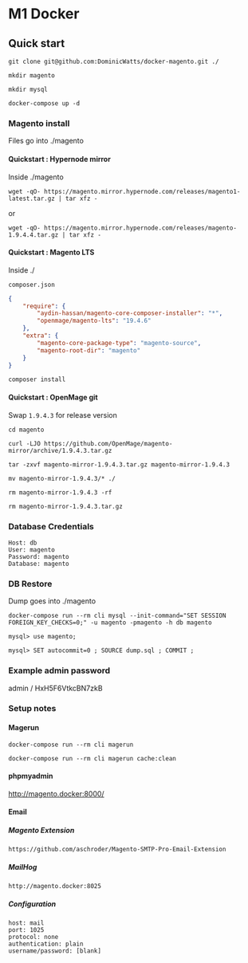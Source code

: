 # M1 Docker

## Quick start

    git clone git@github.com:DominicWatts/docker-magento.git ./

    mkdir magento

    mkdir mysql

    docker-compose up -d
    
### Magento install

Files go into ./magento

#### Quickstart : Hypernode mirror

Inside ./magento

    wget -qO- https://magento.mirror.hypernode.com/releases/magento1-latest.tar.gz | tar xfz -

or

    wget -qO- https://magento.mirror.hypernode.com/releases/magento-1.9.4.4.tar.gz | tar xfz -

#### Quickstart : Magento LTS

Inside ./

    composer.json
    
```json
{
    "require": {
        "aydin-hassan/magento-core-composer-installer": "*",
        "openmage/magento-lts": "19.4.6"
    },
    "extra": {
        "magento-core-package-type": "magento-source",
        "magento-root-dir": "magento"
    }
}
```

    composer install

#### Quickstart : OpenMage git

Swap `1.9.4.3` for release version

    cd magento

    curl -LJO https://github.com/OpenMage/magento-mirror/archive/1.9.4.3.tar.gz

    tar -zxvf magento-mirror-1.9.4.3.tar.gz magento-mirror-1.9.4.3

    mv magento-mirror-1.9.4.3/* ./

    rm magento-mirror-1.9.4.3 -rf

    rm magento-mirror-1.9.4.3.tar.gz

### Database Credentials

    Host: db
    User: magento
    Password: magento
    Database: magento

### DB Restore

Dump goes into ./magento

    docker-compose run --rm cli mysql --init-command="SET SESSION FOREIGN_KEY_CHECKS=0;" -u magento -pmagento -h db magento

    mysql> use magento;

    mysql> SET autocommit=0 ; SOURCE dump.sql ; COMMIT ;

### Example admin password

admin / HxH5F6VtkcBN7zkB

### Setup notes

#### Magerun

    docker-compose run --rm cli magerun

    docker-compose run --rm cli magerun cache:clean

#### phpmyadmin

http://magento.docker:8000/

#### Email

##### Magento Extension

    https://github.com/aschroder/Magento-SMTP-Pro-Email-Extension

##### MailHog

    http://magento.docker:8025

##### Configuration

    host: mail
    port: 1025
    protocol: none
    authentication: plain
    username/password: [blank]
